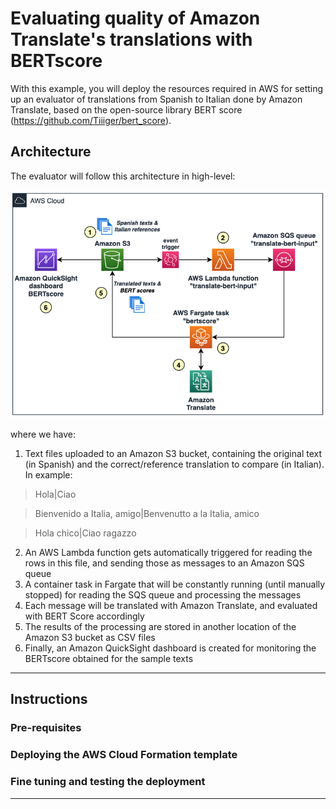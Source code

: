 # Evaluating quality of Amazon Translate's translations with BERTscore

With this example, you will deploy the resources required in AWS for setting up an evaluator of translations from Spanish to Italian done by Amazon Translate, based on the open-source library BERT score (https://github.com/Tiiiger/bert_score).

## Architecture
The evaluator will follow this architecture in high-level:

![Architecture](./images/arch.png)

where we have:
1. Text files uploaded to an Amazon S3 bucket, containing the original text (in Spanish) and the correct/reference translation to compare (in Italian). In example:
> Hola|Ciao

> Bienvenido a Italia, amigo|Benvenutto a la Italia, amico

> Hola chico|Ciao ragazzo

2. An AWS Lambda function gets automatically triggered for reading the rows in this file, and sending those as messages to an Amazon SQS queue
3. A container task in Fargate that will be constantly running (until manually stopped) for reading the SQS queue and processing the messages
4. Each message will be translated with Amazon Translate, and evaluated with BERT Score accordingly
5. The results of the processing are stored in another location of the Amazon S3 bucket as CSV files
6. Finally, an Amazon QuickSight dashboard is created for monitoring the BERTscore obtained for the sample texts

---

## Instructions

### Pre-requisites

### Deploying the AWS Cloud Formation template

### Fine tuning and testing the deployment


---
